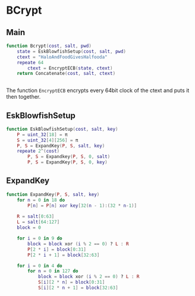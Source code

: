 # BCrypt
## Main
```lua
function Bcrypt(cost, salt, pwd)
	state = EskBlowfishSetup(cost, salt, pwd)
	ctext = "HaloAndFoodGivesHalfooda"	
	repeate 64
		ctext = EncryptECB(state, ctext)
	return Concatenate(cost, salt, ctext)
		
```
The function `EncryptECB` encrypts every 64bit clock of the ctext and puts it then together.

## EskBlowfishSetup
```lua
function EskBlowfishSetup(cost, salt, key)
	P = uint_32[18] = π
	S = uint_32[4][256] = π
	P, S = ExpandKey(P, S, salt, key)
	repeate 2^(cost)
		P, S = Expandkey(P, S, 0, salt)
		P, S = ExpandKey(P, S, 0, key)
```

## ExpandKey
```lua
function ExpandKey(P, S, salt, key)
	for n = 0 in 18 do
		P[n] = P[n] xor key[32(n - 1):(32 * n-1)]
	
	R = salt[0:63]
	L = salt[64:127]
	block = 0

	for i = 0 in 9 do
		block = block xor (i % 2 == 0) ? L : R
		P[2 * i] = block[0:31]
		P[2 * i + 1] = block[32:63]

	for i = 0 in 4 do
		for n = 0 in 127 do
			block = block xor (i % 2 == 0) ? L : R
			S[i][2 * n] = block[0:31]
			S[i][2 * n + 1] = block[32:63]
```
